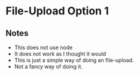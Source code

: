 # File-Upload Option 1

## Notes
* This does not use node
* It does not work as I thought it would
* This is just a simple way of doing an file-upload.
* Not a fancy way of doing it.